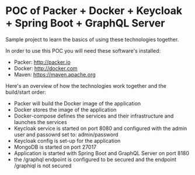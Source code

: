 # POC of Packer + Docker + Keycloak + Spring Boot + GraphQL Server

Sample project to learn the basics of using these technologies together.

In order to use this POC you will need these software's installed:
- Packer: http://packer.io
- Docker: http://docker.com
- Maven: https://maven.apache.org

Here's an overview of how the technologies work together and the build/start order:
- Packer will build the Docker image of the application
- Docker stores the image of the application
- Docker-compose defines the services and their infrastructure and launches the services
- Keycloak service is started on port 8080 and configured with the admin user and passowrd set to: admin/password
- Keycloak config is set-up for the application
- MongoDB is started on port 27017
- Application is started with Spring Boot and GraphQL Server on port 8180
- the /graphql endpoint is configured to be secured and the endpoint /graphiql is not secured